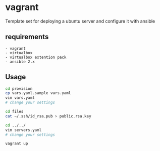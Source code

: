 # vagrant
Template set for deploying a ubuntu server and configure it with ansible

## requirements
    - vagrant
    - virtualbox
    - virtualbox extention pack
    - ansible 2.x

## Usage
```bash
cd provision
cp vars.yaml.sample vars.yaml
vim vars.yaml
# change your settings

cd files
cat ~/.ssh/id_rsa.pub > public.rsa.key

cd ../../
vim servers.yaml
# change your settings

vagrant up
```
